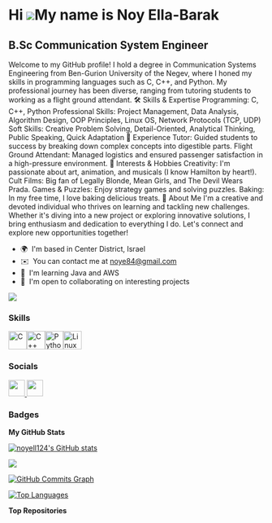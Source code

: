 Hi ![](https://user-images.githubusercontent.com/18350557/176309783-0785949b-9127-417c-8b55-ab5a4333674e.gif)My name is Noy Ella-Barak
======================================================================================================================================

B.Sc Communication System Engineer
----------------------------------

Welcome to my GitHub profile! I hold a degree in Communication Systems Engineering from Ben-Gurion University of the Negev, where I honed my skills in programming languages such as C, C++, and Python. My professional journey has been diverse, ranging from tutoring students to working as a flight ground attendant. 🛠️ Skills & Expertise Programming: C, C++, Python Professional Skills: Project Management, Data Analysis, Algorithm Design, OOP Principles, Linux OS, Network Protocols (TCP, UDP) Soft Skills: Creative Problem Solving, Detail-Oriented, Analytical Thinking, Public Speaking, Quick Adaptation 💼 Experience Tutor: Guided students to success by breaking down complex concepts into digestible parts. Flight Ground Attendant: Managed logistics and ensured passenger satisfaction in a high-pressure environment. 🎨 Interests & Hobbies Creativity: I'm passionate about art, animation, and musicals (I know Hamilton by heart!). Cult Films: Big fan of Legally Blonde, Mean Girls, and The Devil Wears Prada. Games & Puzzles: Enjoy strategy games and solving puzzles. Baking: In my free time, I love baking delicious treats. 🌟 About Me I'm a creative and devoted individual who thrives on learning and tackling new challenges. Whether it's diving into a new project or exploring innovative solutions, I bring enthusiasm and dedication to everything I do. Let's connect and explore new opportunities together!

* 🌍  I'm based in Center District, Israel
* ✉️  You can contact me at [noye84@gmail.com](mailto:noye84@gmail.com)
* 🧠  I'm learning Java and AWS
* 🤝  I'm open to collaborating on interesting projects

<a href="https://www.github.com/noyell124" target="_blank" rel="noreferrer"><img
src="https://img.shields.io/github/followers/noyell124?logo=github&style=for-the-badge&color=0891b2&labelColor=1c1917" /></a>

### Skills


<p align="left">
<a href="https://docs.microsoft.com/en-us/cpp/?view=msvc-170" target="_blank" rel="noreferrer"><img src="https://raw.githubusercontent.com/danielcranney/readme-generator/main/public/icons/skills/c-colored.svg" width="36" height="36" alt="C" /></a><a href="https://docs.microsoft.com/en-us/cpp/?view=msvc-170" target="_blank" rel="noreferrer"><img src="https://raw.githubusercontent.com/danielcranney/readme-generator/main/public/icons/skills/cplusplus-colored.svg" width="36" height="36" alt="C++" /></a><a href="https://www.python.org/" target="_blank" rel="noreferrer"><img src="https://raw.githubusercontent.com/danielcranney/readme-generator/main/public/icons/skills/python-colored.svg" width="36" height="36" alt="Python" /></a><a href="https://www.linux.org" target="_blank" rel="noreferrer"><img src="https://raw.githubusercontent.com/danielcranney/readme-generator/main/public/icons/skills/linux-colored.svg" width="36" height="36" alt="Linux" /></a>
</p>


### Socials

<p align="left"> <a href="https://www.github.com/noyell124" target="_blank" rel="noreferrer"> <picture> <source media="(prefers-color-scheme: dark)" srcset="https://raw.githubusercontent.com/danielcranney/readme-generator/main/public/icons/socials/github-dark.svg" /> <source media="(prefers-color-scheme: light)" srcset="https://raw.githubusercontent.com/danielcranney/readme-generator/main/public/icons/socials/github.svg" /> <img src="https://raw.githubusercontent.com/danielcranney/readme-generator/main/public/icons/socials/github.svg" width="32" height="32" /> </picture> </a> <a href="https://www.linkedin.com/in/noy-ella-barak" target="_blank" rel="noreferrer"> <picture> <source media="(prefers-color-scheme: dark)" srcset="https://raw.githubusercontent.com/danielcranney/readme-generator/main/public/icons/socials/linkedin-dark.svg" /> <source media="(prefers-color-scheme: light)" srcset="https://raw.githubusercontent.com/danielcranney/readme-generator/main/public/icons/socials/linkedin.svg" /> <img src="https://raw.githubusercontent.com/danielcranney/readme-generator/main/public/icons/socials/linkedin.svg" width="32" height="32" /> </picture> </a></p>

### Badges

<b>My GitHub Stats</b>

<a href="http://www.github.com/noyell124"><img src="https://github-readme-stats.vercel.app/api?username=noyell124&show_icons=true&hide=&count_private=true&title_color=0891b2&text_color=ffffff&icon_color=0891b2&bg_color=1c1917&hide_border=true&show_icons=true" alt="noyell124's GitHub stats" /></a>

<a href="http://www.github.com/noyell124"><img src="https://github-readme-streak-stats.herokuapp.com/?user=noyell124&stroke=ffffff&background=1c1917&ring=0891b2&fire=0891b2&currStreakNum=ffffff&currStreakLabel=0891b2&sideNums=ffffff&sideLabels=ffffff&dates=ffffff&hide_border=true" /></a>

<a href="http://www.github.com/noyell124"><img src="https://github-readme-activity-graph.cyclic.app/graph?username=noyell124&bg_color=1c1917&color=ffffff&line=0891b2&point=ffffff&area_color=1c1917&area=true&hide_border=true&custom_title=GitHub%20Commits%20Graph" alt="GitHub Commits Graph" /></a>

<a href="https://github.com/noyell124" align="left"><img src="https://github-readme-stats.vercel.app/api/top-langs/?username=noyell124&langs_count=10&title_color=0891b2&text_color=ffffff&icon_color=0891b2&bg_color=1c1917&hide_border=true&locale=en&custom_title=Top%20%Languages" alt="Top Languages" /></a>

<b>Top Repositories</b>

<div width="100%" align="center"></div><br /><br /><br /><br /><br /><br /><br />
